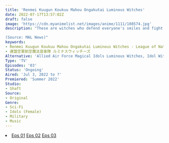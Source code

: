 ```yaml
---
title: 'Renmei Kuugun Koukuu Mahou Ongakutai Luminous Witches'
date: 2022-07-17T13:57:02Z
draft: false
image: 'https://cdn.myanimelist.net/images/anime/1111/108574.jpg'
description: "These are witches who defend everyone's smiles and fight enemies through the healing power of music. These witches, opposite of those in the defense fleet, are idols known as the Music Squadron.

(Source: MAL News)"
keywords:
- Renmei Kuugun Koukuu Mahou Ongakutai Luminous Witches - League of Nations Air Force Aviation Magic Band Luminous Witches
- 連盟空軍航空魔法音楽隊 ルミナスウィッチーズ
Alternative: 'Allied Air Force Magical Idols Luminous Witches, Idol Witches, Ongakutai Witches'
Type: 'TV'
Episodes: '03'
Status: 'Ongoing'
Aired: 'Jul 3, 2022 to ?'
Premiered: 'Summer 2022'
Studio:
- Shaft
Source:
- Original
Genre:
- Sci-Fi
- Idols (Female)
- Military
- Music
---
```


<div class="bc-1 d-g p-5">
<li class="d-g gg-5 gtc-e">
  <a id="allvideo" href="#" data-video="//embed.hugonime.repl.co/videokf.php?id=LuminousWitches/Luminous Witches - 01" rel=nofollow">Eps 01</a>
  <a id="allvideo" href="#" data-video="//embed.hugonime.repl.co/videokf.php?id=LuminousWitches/Luminous Witches - 02" rel=nofollow">Eps 02</a>
  <a id="allvideo" href="#" data-video="//embed.hugonime.repl.co/videokf.php?id=LuminousWitches/Luminous Witches - 03" rel=nofollow">Eps 03</a>
</li>
</div>
